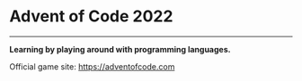 # Advent of Code 2022

---

**Learning by playing around with programming languages.**

Official game site: https://adventofcode.com 
